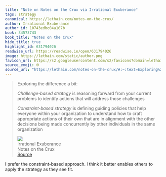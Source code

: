 ```yaml
---
title: "Note on Notes on the Crux via Irrational Exuberance"
tags: strategy
canonical: https://lethain.com/notes-on-the-crux/
author: Irrational Exuberance
author_id: 10743edbc04a107b
book: 34573743
book_title: "Notes on the Crux"
hide_title: true
highlight_id: 631794026
readwise_url: https://readwise.io/open/631794026
image: https://lethain.com/static/author.png
favicon_url: https://s2.googleusercontent.com/s2/favicons?domain=lethain.com
source_emoji: 🌐
source_url: "https://lethain.com/notes-on-the-crux/#:~:text=Exploring%20the%20difference,the%20same%20organization"
---
```


> Exploring the difference a bit:
> 
> *Challenge-based strategy* is reasoning forward from your current problems to identify actions that will address those challenges
> 
> *Constraint-based strategy* is defining guiding policies that help everyone within your organization to understand how to craft appropriate actions of their own that are in alignment with the other decisions being made concurrently by other individuals in the same organization
> <div class="quoteback-footer"><div class="quoteback-avatar"><img class="mini-favicon" src="https://s2.googleusercontent.com/s2/favicons?domain=lethain.com"></div><div class="quoteback-metadata"><div class="metadata-inner"><span style="display:none">FROM:</span><div aria-label="Irrational Exuberance" class="quoteback-author"> Irrational Exuberance</div><div aria-label="Notes on the Crux" class="quoteback-title"> Notes on the Crux</div></div></div><div class="quoteback-backlink"><a target="_blank" aria-label="go to the full text of this quotation" rel="noopener" href="https://lethain.com/notes-on-the-crux/#:~:text=Exploring%20the%20difference,the%20same%20organization" class="quoteback-arrow"> Source</a></div></div>

I prefer the constraint-based approach. I think it better enables others to apply the strategy as they see fit.